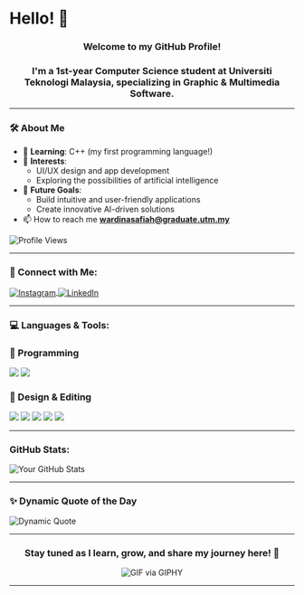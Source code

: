 # Hello! 👋  

<h3 align="center">Welcome to my GitHub Profile!</h3>
<h3 align="center">I'm a <b>1st-year Computer Science student</b> at <b>Universiti Teknologi Malaysia</b>, specializing in <b>Graphic & Multimedia Software</b>.</h3>

---

### 🛠️ **About Me**  
- 🌱 **Learning**: C++ (my first programming language!)  
- 🎨 **Interests**:  
  - UI/UX design and app development  
  - Exploring the possibilities of artificial intelligence  
- 🎯 **Future Goals**:  
  - Build intuitive and user-friendly applications  
  - Create innovative AI-driven solutions
- 📫 How to reach me **wardinasafiah@graduate.utm.my**

![Profile Views](https://komarev.com/ghpvc/?username=wawasafiyyah&color=00d4d4&style=for-the-badge)

---

### 🔗 Connect with Me:
<p align="left">
  <a href="https://www.instagram.com/wawasafiyyah/" target="blank">
    <img align="center" src="https://img.icons8.com/fluency/48/000000/instagram-new.png" alt="Instagram"/>
  </a>
  <a href="https://www.linkedin.com/in/wardina-safiah-harun-391a27253/" target="blank">
    <img align="center" src="https://img.icons8.com/color/48/000000/linkedin.png" alt="LinkedIn"/>
  </a>
</p>

---

### 💻 Languages & Tools:
### 🔹 Programming
<p>
  <a href="https://cplusplus.com/"><img src="https://img.icons8.com/color/48/000000/c-plus-plus-logo.png"/></a>
  <a href="https://www.w3.org/html/"><img src="https://img.icons8.com/color/48/000000/html-5.png"/></a>
</p>

### 🎨 Design & Editing
<p>
  <a href="https://www.canva.com/"><img src="https://img.icons8.com/color/48/000000/canva.png"/></a>
  <a href="https://www.capcut.com/"><img src="https://upload.wikimedia.org/wikipedia/commons/thumb/e/e9/CapCut_Logo.svg/48px-CapCut_Logo.svg.png"/></a>
  <a href="https://www.adobe.com/products/photoshop.html"><img src="https://img.icons8.com/color/48/000000/adobe-photoshop.png"/></a>
  <a href="https://www.adobe.com/products/illustrator.html"><img src="https://img.icons8.com/color/48/000000/adobe-illustrator.png"/></a>
  <a href="https://www.figma.com/"><img src="https://img.icons8.com/color/48/000000/figma.png"/></a>
</p>

---

### GitHub Stats:
![Your GitHub Stats](https://github-readme-stats.vercel.app/api?username=wawasafiyyah&show_icons=true&theme=light)


---

### ✨ **Dynamic Quote of the Day**  
![Dynamic Quote](https://quotes-github-readme.vercel.app/api?type=horizontal&theme=radical)  

---

<h3 align="center">Stay tuned as I learn, grow, and share my journey here! 🚀</h3>

<p align="center">
  <img src="https://media.giphy.com/media/5AyrPKCGSgv2RsXnse/giphy.gif" alt="GIF via GIPHY">
</p>

---

